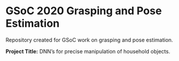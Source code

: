 # GSoC 2020 Grasping and Pose Estimation

Repository created for GSoC work on grasping and pose estimation. 

**Project Title:** DNN’s for precise manipulation of household objects.
